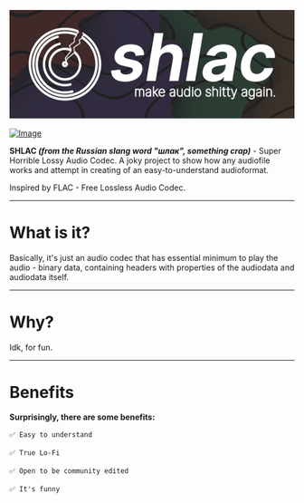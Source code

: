<p align="center"><a href="#"><img src="shlac_logo.png" alt="Image"></a></p>
<p align="left"><a href="#"><img src="https://img.shields.io/badge/project_quality-shittiest_shit-brown?style=plastic" alt="Image"></a></p>
<b>SHLAC <i>(from the Russian slang word "шлак", something crap)</i></b> - Super Horrible Lossy Audio Codec. A joky project to show how any audiofile works and attempt in creating of an easy-to-understand audioformat.


Inspired by FLAC - Free Lossless Audio Codec.

<hr>
<h1>What is it?</h1>
Basically, it's just an audio codec that has essential minimum to play the audio - binary data, containing headers with properties of the audiodata and audiodata itself.

<hr>
<h1>Why?</h1>
Idk, for fun.

<hr>
<h1>Benefits</h1>
<b>Surprisingly, there are some benefits:</b>

```
✅ Easy to understand

✅ True Lo-Fi

✅ Open to be community edited

✅ It's funny
```
